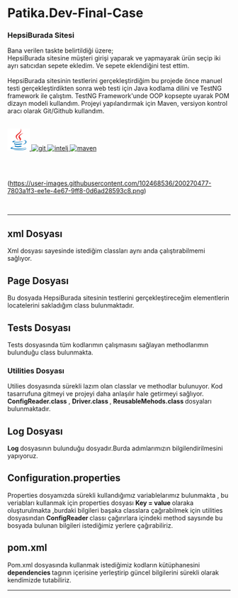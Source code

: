 # Patika.Dev-Final-Case

### HepsiBurada Sitesi <br/>

Bana verilen taskte belirtildiği üzere; 
<br/>HepsiBurada sitesine müşteri girişi yaparak ve yapmayarak ürün seçip iki ayrı satıcıdan sepete ekledim. Ve sepete eklendiğini test ettim.
<br/>
<br/>
HepsiBurada sitesinin testlerini gerçekleştirdiğim bu projede önce manuel testi gerçekleştirdikten sonra
web testi için Java kodlama dilini ve  TestNG framework ile çalıştım. TestNG Framework'unde
OOP kopsepte uyarak POM dizayn modeli kullandım. 
Projeyi yapılandırmak için Maven, versiyon kontrol aracı olarak Git/Github kullandım. 
<br/>
<br/>

<a href="https://www.java.com" target="_blank" rel="noreferrer"> <img src="https://raw.githubusercontent.com/devicons/devicon/master/icons/java/java-original.svg" alt="java" width="50" height="50"/> </a>
<a href="https://git-scm.com/" target="_blank" rel="noreferrer"> <img src="https://www.vectorlogo.zone/logos/git-scm/git-scm-icon.svg" alt="git" width="40" height="40"/> </a>
<a href="https://www.intelj.com" target="_blank" rel="noreferrer"> <img src="https://encrypted-tbn0.gstatic.com/images?q=tbn:ANd9GcQak-N8W03mK25slV1lwM80i0y1obRPPJOaLA&usqp=CAU" alt="intelj" width="80" height="40"/> </a>
<a href="https://www.maven.com" target="_blank" rel="noreferrer"> <img src="https://koraypeker.com/wp-content/uploads/2018/06/1_xsrKVt69q3JsZzLD-ldekQ.jpeg" alt="maven" width="100" height="40"/> </a>

<br/>
<br/>

(https://user-images.githubusercontent.com/102468536/200270477-7803a1f3-ee1e-4e67-9ff8-0d6ad28593c8.png)


<br/>

<hr/>




## xml Dosyası <br/>
Xml dosyası sayesinde istediğim classları aynı anda çalıştırabilmemi sağlıyor. 

## Page Dosyası <br/>
Bu dosyada HepsiBurada sitesinin testlerini gerçekleştireceğim elementlerin locatelerini sakladığım class bulunmaktadır. 

## Tests Dosyası <br/>
Tests dosyasında  tüm kodlarımın çalışmasını sağlayan methodlarımın bulunduğu class bulunmakta. 
 
### Utilities Dosyası <br/>
Utilies dosyasında sürekli lazım olan classlar ve methodlar bulunuyor. Kod tasarrufuna gitmeyi ve projeyi daha anlaşılır hale getirmeyi sağlıyor. 
<b> ConfigReader.class</b> , <b> Driver.class </b> ,  <b> ReusableMehods.class </b>   dosyaları bulunmaktadır. 

## Log Dosyası <br/>
<b> Log </b> dosyasının bulunduğu dosyadır.Burda adımlarımızın bilgilendirilmesini yapıyoruz.

## <b> Configuration.properties </b>
Properties dosyamızda sürekli kullandığımız variablelarımız bulunmakta , bu veriabları kullanmak için properties dosyası <b> Key  =  value </b> olaraka oluşturulmakta ,burdaki bilgileri başaka classlara çağırabilmek için utilities dosyasından
<b> ConfigReader </b> classı çağırırlara içindeki method saysınde bu bosyada bulunan bilgileri istediğimiz yerlere çağırabiliriz.

## pom.xml
Pom.xml dosyasında kullanmak istediğimiz kodların kütüphanesini  <b> dependencies </b> tagının içerisine yerleştirip güncel bilgilerini sürekli olarak kendimizde tutabiliriz.

<hr/>



 





<br/>
